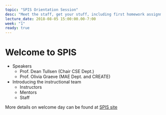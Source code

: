 ```yaml
---
topic: "SPIS Orientation Session"
desc: "Meet the staff, get your stuff, including first homework assignment."
lecture_date: 2018-08-05 15:00:00.00-7:00
week: "1"
ready: true
---
```


# Welcome to SPIS

* Speakers
    * Prof. Dean Tullsen (Chair CSE Dept.)
    * Prof. Olivia Graeve (MAE Dept. and CREATE)
* Introducing the instructional team
    * Instructors
    * Mentors
    * Staff


More details on welcome day can be found at [SPIS site](https://sites.google.com/a/eng.ucsd.edu/spis/home/events/orientation)


